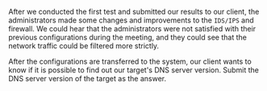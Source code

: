 After we conducted the first test and submitted our results to our client, the administrators made some changes and improvements to the `IDS/IPS` and firewall. We could hear that the administrators were not satisfied with their previous configurations during the meeting, and they could see that the network traffic could be filtered more strictly.



After the configurations are transferred to the system, our client wants to know if it is possible to find out our target's DNS server version. Submit the DNS server version of the target as the answer.

